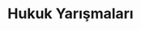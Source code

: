 ---
layout: all
headline: "Hukuk Yarışmaları"
title: "Hukuk Yarışmaları"
key: "hukuk"
description: "Ülkemizde hukuk alanında görev yapan ya da öğrenim gören öğrencilere özel düzenlenmiş edebiyat yarışmalarına erişebilirsiniz."
permalink: "hukuk-yarismalari/"
---